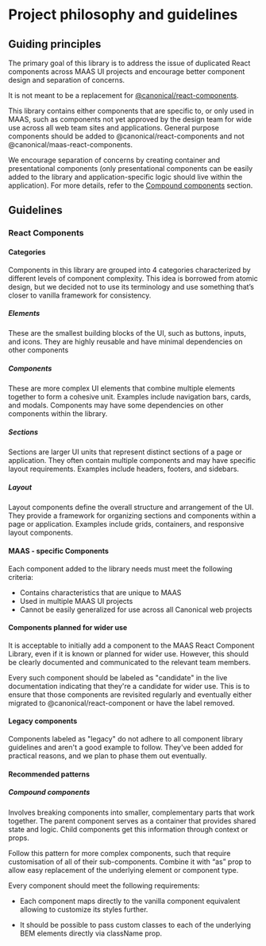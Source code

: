 # Project philosophy and guidelines

## Guiding principles

The primary goal of this library is to address the issue of duplicated React components across MAAS UI projects and encourage better component design and separation of concerns.

It is not meant to be a replacement for [@canonical/react-components](https://github.com/canonical/react-components).

This library contains either components that are specific to, or only used in MAAS, such as components not yet approved by the design team for wide use across all web team sites and applications. General purpose components should be added to @canonical/react-components and not @canonical/maas-react-components.

We encourage separation of concerns by creating container and presentational components (only presentational components can be easily added to the library and application-specific logic should live within the application). For more details, refer to the [Compound components](#compound-components) section.

## Guidelines

### React Components

#### Categories

Components in this library are grouped into 4 categories characterized by different levels of component complexity. This idea is borrowed from atomic design, but we decided not to use its terminology and use something that’s closer to vanilla framework for consistency.

##### Elements

These are the smallest building blocks of the UI, such as buttons, inputs, and icons. They are highly reusable and have minimal dependencies on other components

##### Components

These are more complex UI elements that combine multiple elements together to form a cohesive unit. Examples include navigation bars, cards, and modals. Components may have some dependencies on other components within the library.

##### Sections

Sections are larger UI units that represent distinct sections of a page or application. They often contain multiple components and may have specific layout requirements. Examples include headers, footers, and sidebars.

##### Layout

Layout components define the overall structure and arrangement of the UI. They provide a framework for organizing sections and components within a page or application. Examples include grids, containers, and responsive layout components.

#### MAAS - specific Components

Each component added to the library needs must meet the following criteria:

- Contains characteristics that are unique to MAAS
- Used in multiple MAAS UI projects
- Cannot be easily generalized for use across all Canonical web projects

#### Components planned for wider use

It is acceptable to initially add a component to the MAAS React Component Library, even if it is known or planned for wider use. However, this should be clearly documented and communicated to the relevant team members.

Every such component should be labeled as "candidate"  in the live documentation indicating that they're a candidate for wider use. This is to ensure that those components are revisited regularly and eventually either migrated to @canonical/react-component or have the label removed.

#### Legacy components

Components labeled as "legacy" do not adhere to all component library guidelines and aren't a good example to follow. They've been added for practical reasons, and we plan to phase them out eventually.

#### Recommended patterns

##### Compound components

Involves breaking components into smaller, complementary parts that work together. The parent component serves as a container that provides shared state and logic. Child components get this information through context or props.

Follow this pattern for more complex components, such that require customisation of all of their sub-components. Combine it with “as” prop to allow easy replacement of the underlying element or component type.

Every component should meet the following requirements:

- Each component maps directly to the vanilla component equivalent allowing to customize its styles further.

- It should be possible to pass custom classes to each of the underlying BEM elements directly via className prop.
